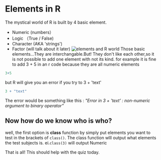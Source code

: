 # Elements in R 
The mystical world of R is built by 4 basic element.
- Numeric (numbers）
- Logic （True / False)
- Character (AKA 'strings')
- Factor (will talk about it later)
![elements and R world](https://github.com/user-attachments/assets/dee599cd-2232-4cce-9540-2337e9bfdc09)
Those basic elements...They are interchangable.But! They don't like each other,so it is not possible to add one element with not its kind.
for example it is fine to add 3 + 5 in an r code because they are all numeric elements
```r
3+5
```
but R will give you an error if you try to 3 + 'text'
```r
3 + "text"
```
The error would be something like this :
*"Error in 3 + 'text' : non-numeric argument to binary operator"*
## Now how do we know who is who? 
well, the first option is 
**class** function 
by simply put elements you want to test in the brackets of `class()`. The class function wlll output what elements the test subjects is. 
ei.`class(3)` will output Numeric

That is all! This should help with the quiz today.
